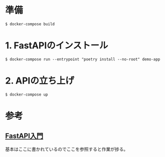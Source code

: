 # 準備
```{shell}
$ docker-compose build
```

# 1. FastAPIのインストール
```{shell}
$ docker-compose run --entrypoint "poetry install --no-root" demo-app
```

# 2. APIの立ち上げ
```{shell}
$ docker-compose up
```
# 参考
## [FastAPI入門](https://zenn.dev/sh0nk/books/537bb028709ab9)
基本はここに書かれているのでここを参照すると作業が捗る。

